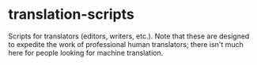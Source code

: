 # translation-scripts
Scripts for translators (editors, writers, etc.). 
Note that these are designed to expedite the work of professional human translators; there isn't much here for people looking for machine translation.
